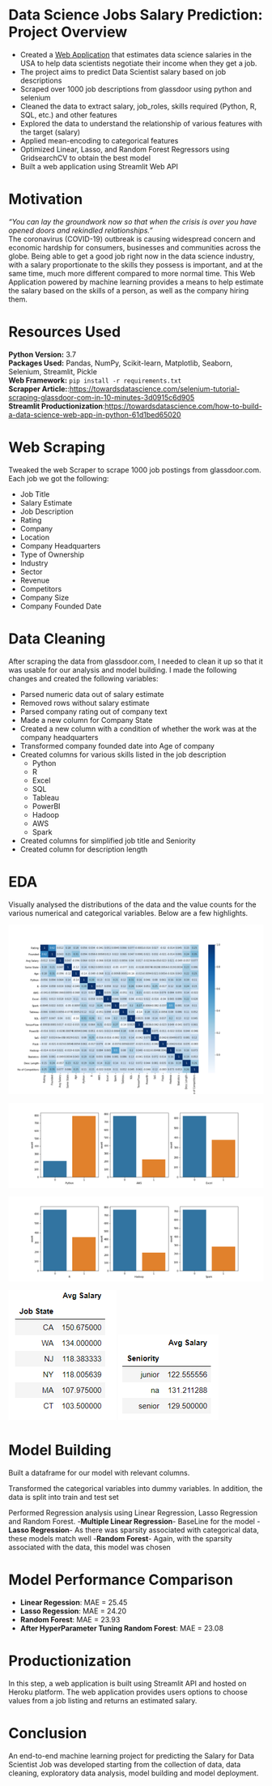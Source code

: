 # Data Science Jobs Salary Prediction: Project Overview
- Created a [Web Application](https://ds-salary-prediction-app.herokuapp.com/) that estimates data science salaries in the USA to help data scientists negotiate their income when they get a job.
- The project aims to predict Data Scientist salary based on job descriptions
- Scraped over 1000 job descriptions from glassdoor using python and selenium
- Cleaned the data to extract salary, job_roles, skills required (Python, R, SQL, etc.) and other features
- Explored the data to understand the relationship of various features with the target (salary)
- Applied mean-encoding to categorical features
- Optimized Linear, Lasso, and Random Forest Regressors using GridsearchCV to obtain the best model
- Built a web application using Streamlit Web API

# Motivation
*“You can lay the groundwork now so that when the crisis is over you have opened doors and rekindled relationships.”*<br>
The coronavirus (COVID-19) outbreak is causing widespread concern and economic hardship for consumers, businesses and communities across the globe. Being able to get a good job right now in the data science industry, with a salary proportionate to the skills they possess is important, and at the same time, much more different compared to more normal time. This Web Application powered by machine learning provides a means to help estimate the salary based on the skills of a person, as well as the company hiring them.

# Resources Used
**Python Version:** 3.7 </br>
**Packages Used:** Pandas, NumPy, Scikit-learn, Matplotlib, Seaborn, Selenium, Streamlit, Pickle  </br>
**Web Framework:** `pip install -r requirements.txt` </br>
**Scrapper Article:**:https://towardsdatascience.com/selenium-tutorial-scraping-glassdoor-com-in-10-minutes-3d0915c6d905 </br>
**Streamlit Productionization**:https://towardsdatascience.com/how-to-build-a-data-science-web-app-in-python-61d1bed65020

# Web Scraping
Tweaked the web Scraper to scrape 1000 job postings from glassdoor.com. Each job we got the following:
- Job Title
- Salary Estimate
- Job Description
- Rating
- Company
- Location
- Company Headquarters
- Type of Ownership
- Industry
- Sector
- Revenue
- Competitors
- Company Size
- Company Founded Date

# Data Cleaning
After scraping the data from glassdoor.com, I needed to clean it up so that it was usable for our analysis and model building. I made the following changes and created the following variables:
- Parsed numeric data out of salary estimate
- Removed rows without salary estimate
- Parsed company rating out of company text
- Made a new column for Company State
- Created a new column with a condition of whether the work was at the company headquarters
- Transformed company founded date into Age of company
- Created columns for various skills listed in the job description
  * Python
  * R
  * Excel
  * SQL
  * Tableau
  * PowerBI
  * Hadoop
  * AWS
  * Spark
- Created columns for simplified job title and Seniority
- Created column for description length

# EDA
Visually analysed the distributions of the data and the value counts for the various numerical and categorical variables. Below are a few highlights.

![Heat Map](/Images/HeatMap.png "HeatMap")

![Skills](/Images/skills.png "Skills Count")

![Skills1](/Images/skills1.png "Skills Count")

![Statewise Average Salary](/Images/statewise.PNG "Statewise Salary") ![Seniority wise Average Salary](/Images/Seniority.PNG "Seniority wise salary")

# Model Building
Built a dataframe for our model with relevant columns.

Transformed the categorical variables into dummy variables. In addition, the data is split into train and test set

Performed Regression analysis using Linear Regression, Lasso Regression and Random Forest.
  -**Multiple Linear Regression**- BaseLine for the model
  -**Lasso Regression**- As there was sparsity associated with categorical data, these models match well
  -**Random Forest**- Again, with the sparsity associated with the data, this model was chosen
  
 # Model Performance Comparison
 - **Linear Regession**: MAE = 25.45
 - **Lasso Regession**: MAE = 24.20
 - **Random Forest**: MAE = 23.93
 - **After HyperParameter Tuning Random Forest**: MAE = 23.08
 
 # Productionization
 In this step, a web application is built using Streamlit API and hosted on Heroku platform. The web application provides users options to choose values from a job listing and returns an estimated salary.
 
 # Conclusion
 An end-to-end machine learning project for predicting the Salary for Data Scientist Job was developed starting from the collection of data, data cleaning, exploratory data analysis, model building and model deployment.


 


